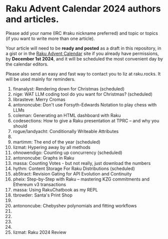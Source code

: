 # Raku Advent Calendar 2024 authors and articles.

Please add your name (IRC #raku nickname preferred) and topic or
topics (if you want to write more than one article).

Your article will need to be **ready and posted** as a draft in
this repository, in a gist or in the
[Raku Advent Calendar](https://raku-advent.blog) site if you
already have permissions, by
**December 1st 2024**,
and it will be scheduled the most convenient day by the calendar
editors.

Please also send an easy and fast way to contact you to liz at raku.rocks. It will be used mainly for
reminders.

1. finanalyst: Rendering down for Christmas (scheduled)
2. nige: WAT LLM coding tool do you want for Christmas? (scheduled)
3. librasteve: Merry Cromas
4. antononcube: Don't use Forsyth-Edwards Notation to play chess with LLMs
5. coleman: Generating an HTML dashboard with Raku
6. codesections: How to give a Raku presentation at TPRC – and why you should
7. rogue/landyacht: Conditionally Writeable Attributes
8. 
9. martimm: The end of the year (scheduled)
10. lizmat: Hypering away by all methods
11. ohnowendigo: Counting up concurrency (scheduled)
12. antononcube: Graphs in Raku
13. massa: Counting Votes - but not really, just download the numbers
14. hythm: Content Storage For Raku Distributions (scheduled)
15. ab5tract: Revision Gating for API Evolution and Continuity
16. pheix: Step-by-Step with Raku – mastering KZG commitments and Ethereum v3 transactions
17. massa: Using RakuChatbook as my REPL
18. tbrowder: Santa's Print Shop
19.
20. antononcube: Chebyshev polynomials and fitting workflows
21. 
22.
23.
24.
25. lizmat: Raku 2024 Review
